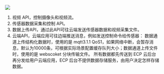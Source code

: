 


![](https://qcloudimg.tencent-cloud.cn/raw/ae0f06d09219c8ccd56172f7cfd57bf0.png)
1. 视频 API，控制摄像头和视频流。
2. 传感器数据采集和控制 API。
3. 数据上传API，通过此API可往云端发送传感器数据和视频采集文件。
4. 云端API，云端应用可往边端推送消息，例如发送控制命令给传感器：
数据通道上传结构化数据时，使用的是 mqtt3.1.1 QoS1，如果网络中断，会暂存消息，默认为10000条，可根据实际场景配置缓存队列大小；数据通道上传文件时，使用的是 webscoket 分块传输文件。
所有数据都先传送到 ECP 云后台再分发给用户云端应用，ECP 后台不提供数据存储服务，由用户决定怎样存储数据。
